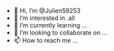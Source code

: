 - 👋 Hi, I’m @Julien59253
- 👀 I’m interested in .all
- 🌱 I’m currently learning ...
- 💞️ I’m looking to collaborate on ...
- 📫 How to reach me ...

<!---
Julien59253/Julien59253 is a ✨ special ✨ repository because its `README.md` (this file) appears on your GitHub profile.
You can click the Preview link to take a look at your changes.
--->

